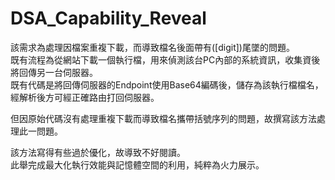 # DSA_Capability_Reveal

該需求為處理因檔案重複下載，而導致檔名後面帶有([digit])尾墜的問題。  
既有流程為從網站下載一個執行檔，用來偵測該台PC內部的系統資訊，收集資後將回傳另一台伺服器。  
既有代碼是將回傳伺服器的Endpoint使用Base64編碼後，儲存為該執行檔檔名，經解析後方可經正確路由打回伺服器。  
  
但因原始代碼沒有處理重複下載而導致檔名攜帶括號序列的問題，故撰寫該方法處理此一問題。  
  
該方法寫得有些過於優化，故導致不好閱讀。  
此舉完成最大化執行效能與記憶體空間的利用，純粹為火力展示。
